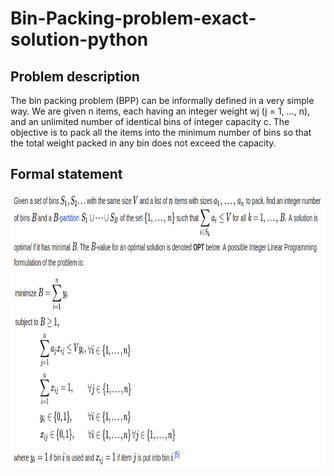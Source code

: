 # Bin-Packing-problem-exact-solution-python

## Problem description 
The bin packing problem (BPP) can be informally defined in a very simple way. We are given n items, each having an integer weight wj (j = 1, ..., n), and an unlimited number of identical bins of integer capacity c. The objective is to pack all the items into the minimum number of bins so that the total weight packed in any bin does not exceed the capacity.

## Formal statement
<p aligh="center">
  <img src="imgg.png" height="440">
</p>

